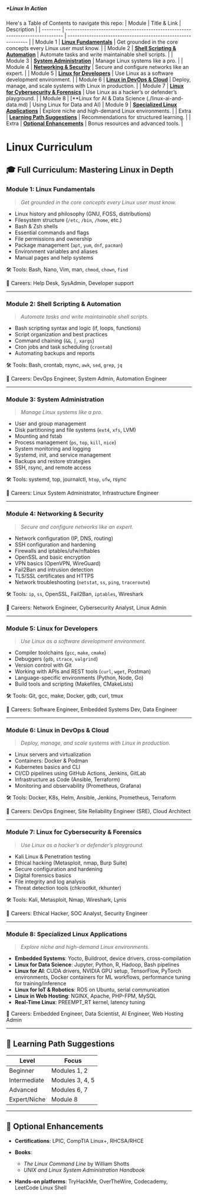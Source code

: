 ##### *Linux In Action

Here's a Table of Contents to navigate this repo:
| Module   | Title & Link                                                                  | Description                                                   |
| -------- | ----------------------------------------------------------------------------- | ------------------------------------------------------------- |
| Module 1 | [**Linux Fundamentals**](./linux-fundamentals.md)                             | Get grounded in the core concepts every Linux user must know. |
| Module 2 | [**Shell Scripting & Automation**](./shell-scripting-automation.md)           | Automate tasks and write maintainable shell scripts.          |
| Module 3 | [**System Administration**](./system-administration.md)                       | Manage Linux systems like a pro.                              |
| Module 4 | [**Networking & Security**](./networking-security.md)                         | Secure and configure networks like an expert.                 |
| Module 5 | [**Linux for Developers**](./linux-for-developers.md)                         | Use Linux as a software development environment.              |
| Module 6 | [**Linux in DevOps & Cloud**](./linux-devops-cloud.md)                        | Deploy, manage, and scale systems with Linux in production.   |
| Module 7 | [**Linux for Cybersecurity & Forensics**](./linux-cybersecurity-forensics.md) | Use Linux as a hacker’s or defender’s playground.             |
| Module 8 | [**Linux for AI & Data Science (./linux-ai-and-data.md)                       | Using Linux for Data and AI)
| Module 9 | [**Specialized Linux Applications**](./specialized-linux-apps.md)             | Explore niche and high-demand Linux environments.             | 
| Extra    | [**Learning Path Suggestions**](./learning-path-suggestions.md)               | Recommendations for structured learning.                      |
| Extra    | [**Optional Enhancements**](./optional-enhancements.md)                       | Bonus resources and advanced tools.                           |



# Linux Curriculum

## 🎓 **Full Curriculum: Mastering Linux in Depth**

### **Module 1: Linux Fundamentals**

> *Get grounded in the core concepts every Linux user must know.*

* Linux history and philosophy (GNU, FOSS, distributions)
* Filesystem structure (`/etc`, `/bin`, `/home`, etc.)
* Bash & Zsh shells
* Essential commands and flags
* File permissions and ownership
* Package management (`apt`, `yum`, `dnf`, `pacman`)
* Environment variables and aliases
* Manual pages and help systems

🛠 Tools: Bash, Nano, Vim, man, `chmod`, `chown`, `find`

🌟 Careers: Help Desk, SysAdmin, Developer support

---

### **Module 2: Shell Scripting & Automation**

> *Automate tasks and write maintainable shell scripts.*

* Bash scripting syntax and logic (if, loops, functions)
* Script organization and best practices
* Command chaining (`&&`, `|`, `xargs`)
* Cron jobs and task scheduling (`crontab`)
* Automating backups and reports

🛠 Tools: Bash, crontab, rsync, `awk`, `sed`, `grep`, `jq`

🌟 Careers: DevOps Engineer, System Admin, Automation Engineer

---

### **Module 3: System Administration**

> *Manage Linux systems like a pro.*

* User and group management
* Disk partitioning and file systems (`ext4`, `xfs`, LVM)
* Mounting and fstab
* Process management (`ps`, `top`, `kill`, `nice`)
* System monitoring and logging
* Systemd, init, and service management
* Backups and restore strategies
* SSH, rsync, and remote access

🛠 Tools: systemd, top, journalctl, `htop`, `ufw`, rsync

🌟 Careers: Linux System Administrator, Infrastructure Engineer

---

### **Module 4: Networking & Security**

> *Secure and configure networks like an expert.*

* Network configuration (IP, DNS, routing)
* SSH configuration and hardening
* Firewalls and iptables/ufw/nftables
* OpenSSL and basic encryption
* VPN basics (OpenVPN, WireGuard)
* Fail2Ban and intrusion detection
* TLS/SSL certificates and HTTPS
* Network troubleshooting (`netstat`, `ss`, `ping`, `traceroute`)

🛠 Tools: `ip`, `ss`, OpenSSL, Fail2Ban, `iptables`, Wireshark

🌟 Careers: Network Engineer, Cybersecurity Analyst, Linux Admin

---

### **Module 5: Linux for Developers**

> *Use Linux as a software development environment.*

* Compiler toolchains (`gcc`, `make`, `cmake`)
* Debuggers (`gdb`, `strace`, `valgrind`)
* Version control with Git
* Working with APIs and REST tools (`curl`, `wget`, Postman)
* Language-specific environments (Python, Node, Go)
* Build tools and scripting (Makefiles, CMakeLists)

🛠 Tools: Git, gcc, make, Docker, gdb, curl, tmux

🌟 Careers: Software Engineer, Embedded Systems Dev, Data Engineer

---

### **Module 6: Linux in DevOps & Cloud**

> *Deploy, manage, and scale systems with Linux in production.*

* Linux servers and virtualization
* Containers: Docker & Podman
* Kubernetes basics and CLI
* CI/CD pipelines using GitHub Actions, Jenkins, GitLab
* Infrastructure as Code (Ansible, Terraform)
* Monitoring and observability (Prometheus, Grafana)

🛠 Tools: Docker, K8s, Helm, Ansible, Jenkins, Prometheus, Terraform

🌟 Careers: DevOps Engineer, Site Reliability Engineer (SRE), Cloud Architect

---

### **Module 7: Linux for Cybersecurity & Forensics**

> *Use Linux as a hacker’s or defender’s playground.*

* Kali Linux & Penetration testing
* Ethical hacking (Metasploit, nmap, Burp Suite)
* Secure configuration and hardening
* Digital forensics basics
* File integrity and log analysis
* Threat detection tools (chkrootkit, rkhunter)

🛠 Tools: Kali, Metasploit, Nmap, Wireshark, Lynis

🌟 Careers: Ethical Hacker, SOC Analyst, Security Engineer

---

### **Module 8: Specialized Linux Applications**

> *Explore niche and high-demand Linux environments.*

* **Embedded Systems**: Yocto, Buildroot, device drivers, cross-compilation
* **Linux for Data Science**: Jupyter, Python, R, Hadoop, Bash pipelines
* **Linux for AI**: CUDA drivers, NVIDIA GPU setup, TensorFlow, PyTorch environments, Docker containers for ML workflows, performance tuning for training/inference
* **Linux for IoT & Robotics**: ROS on Ubuntu, serial communication
* **Linux in Web Hosting**: NGINX, Apache, PHP-FPM, MySQL
* **Real-Time Linux**: PREEMPT\_RT kernel, latency tuning

🌟 Careers: Embedded Engineer, Data Scientist, AI Engineer, Web Hosting Admin

---

## 🧠 Learning Path Suggestions

| Level        | Focus           |
| ------------ | --------------- |
| Beginner     | Modules 1, 2    |
| Intermediate | Modules 3, 4, 5 |
| Advanced     | Modules 6, 7    |
| Expert/Niche | Module 8        |

---

## 📘 Optional Enhancements

* **Certifications**: LPIC, CompTIA Linux+, RHCSA/RHCE
* **Books**:

  * *The Linux Command Line* by William Shotts
  * *UNIX and Linux System Administration Handbook*
* **Hands-on platforms**: TryHackMe, OverTheWire, Codecademy, LeetCode Linux Shell

